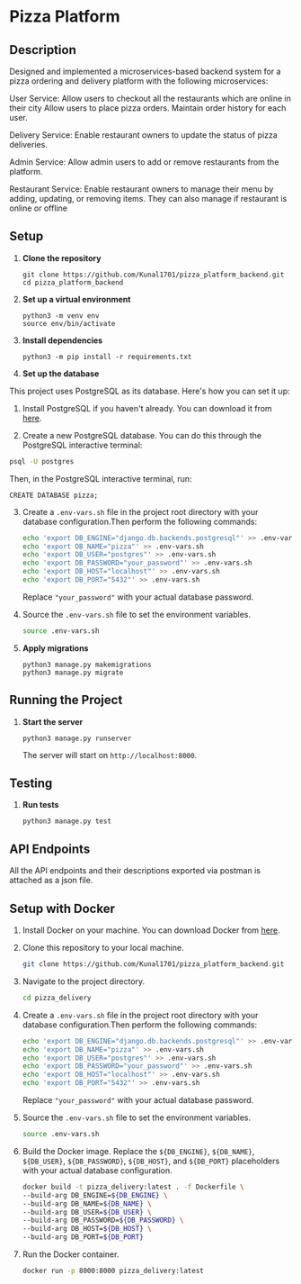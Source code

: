 # Pizza Platform

## Description

Designed and implemented a microservices-based backend system for a pizza ordering and delivery platform with the following microservices:

User Service:
Allow users to checkout all the restaurants which are online in their city
Allow users to place pizza orders.
Maintain order history for each user.

Delivery Service:
Enable restaurant owners to update the status of pizza deliveries.

Admin Service:
Allow admin users to add or remove restaurants from the platform.

Restaurant Service:
Enable restaurant owners to manage their menu by adding, updating, or removing items.
They can also manage if restaurant is online or offline


## Setup

1. **Clone the repository**

    ```
    git clone https://github.com/Kunal1701/pizza_platform_backend.git
    cd pizza_platform_backend
    ```

2. **Set up a virtual environment**

    ```
    python3 -m venv env
    source env/bin/activate
    ```

3. **Install dependencies**

    ```
    python3 -m pip install -r requirements.txt
    ```

4. **Set up the database**

This project uses PostgreSQL as its database. Here's how you can set it up:

1. Install PostgreSQL if you haven't already. You can download it from [here](https://www.postgresql.org/download/).

2. Create a new PostgreSQL database. You can do this through the PostgreSQL interactive terminal:

```bash
psql -U postgres
```
Then, in the PostgreSQL interactive terminal, run:
```
CREATE DATABASE pizza;
```

3. Create a `.env-vars.sh` file in the project root directory with your database configuration.Then perform the following commands:

    ```bash
    echo 'export DB_ENGINE="django.db.backends.postgresql"' >> .env-vars.sh
    echo 'export DB_NAME="pizza"' >> .env-vars.sh
    echo 'export DB_USER="postgres"' >> .env-vars.sh
    echo 'export DB_PASSWORD="your_password"' >> .env-vars.sh
    echo 'export DB_HOST="localhost"' >> .env-vars.sh
    echo 'export DB_PORT="5432"' >> .env-vars.sh
    ```

    Replace `"your_password"` with your actual database password.

4. Source the `.env-vars.sh` file to set the environment variables.

    ```bash
    source .env-vars.sh
    ```

5. **Apply migrations**

    ```
    python3 manage.py makemigrations
    python3 manage.py migrate
    ```

## Running the Project

1. **Start the server**

    ```
    python3 manage.py runserver
    ```

    The server will start on `http://localhost:8000`.

## Testing

1. **Run tests**

    ```
    python3 manage.py test
    ```

## API Endpoints

All the API endpoints and their descriptions exported via postman is attached as a json file.


## Setup with Docker

1. Install Docker on your machine. You can download Docker from [here](https://www.docker.com/products/docker-desktop).

2. Clone this repository to your local machine.

    ```bash
    git clone https://github.com/Kunal1701/pizza_platform_backend.git
    ```

3. Navigate to the project directory.

    ```bash
    cd pizza_delivery
    ```

4. Create a `.env-vars.sh` file in the project root directory with your database configuration.Then perform the following commands:

    ```bash
    echo 'export DB_ENGINE="django.db.backends.postgresql"' >> .env-vars.sh
    echo 'export DB_NAME="pizza"' >> .env-vars.sh
    echo 'export DB_USER="postgres"' >> .env-vars.sh
    echo 'export DB_PASSWORD="your_password"' >> .env-vars.sh
    echo 'export DB_HOST="localhost"' >> .env-vars.sh
    echo 'export DB_PORT="5432"' >> .env-vars.sh
    ```

    Replace `"your_password"` with your actual database password.

5. Source the `.env-vars.sh` file to set the environment variables.

    ```bash
    source .env-vars.sh
    ```

6. Build the Docker image. Replace the `${DB_ENGINE}`, `${DB_NAME}`, `${DB_USER}`, `${DB_PASSWORD}`, `${DB_HOST}`, and `${DB_PORT}` placeholders with your actual database configuration.

    ```bash
    docker build -t pizza_delivery:latest . -f Dockerfile \
    --build-arg DB_ENGINE=${DB_ENGINE} \
    --build-arg DB_NAME=${DB_NAME} \
    --build-arg DB_USER=${DB_USER} \
    --build-arg DB_PASSWORD=${DB_PASSWORD} \
    --build-arg DB_HOST=${DB_HOST} \
    --build-arg DB_PORT=${DB_PORT}
    ```

7. Run the Docker container.

    ```bash
    docker run -p 8000:8000 pizza_delivery:latest
    ```